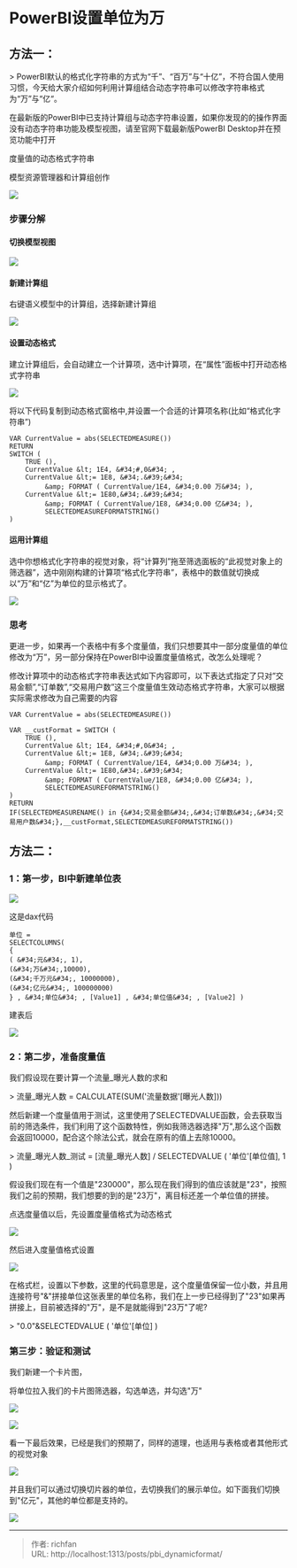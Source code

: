 # PowerBI设置单位为万


## 方法一：

&gt; PowerBI默认的格式化字符串的方式为“千”、“百万”与“十亿”，不符合国人使用习惯，今天给大家介绍如何利用计算组结合动态字符串可以修改字符串格式为“万”与“亿“。

在最新版的PowerBI中已支持计算组与动态字符串设置，如果你发现的的操作界面没有动态字符串功能及模型视图，请至官网下载最新版PowerBI Desktop并在预览功能中打开

度量值的动态格式字符串

模型资源管理器和计算组创作

![](https://jsd.cdn.zzko.cn/gh/richbridge/picx-images-hosting@master/powerbi/PBI_dynamicformat/1-1.avif#center)

### 步骤分解

#### 切换模型视图

![](https://jsd.cdn.zzko.cn/gh/richbridge/picx-images-hosting@master/powerbi/PBI_dynamicformat/1-2.avif#center)

#### 新建计算组

右键语义模型中的计算组，选择新建计算组

![](https://jsd.cdn.zzko.cn/gh/richbridge/picx-images-hosting@master/powerbi/PBI_dynamicformat/1-3.avif#center)

#### 设置动态格式

建立计算组后，会自动建立一个计算项，选中计算项，在“属性”面板中打开动态格式字符串

![](https://jsd.cdn.zzko.cn/gh/richbridge/picx-images-hosting@master/powerbi/PBI_dynamicformat/1-4.avif#center)

将以下代码复制到动态格式窗格中,并设置一个合适的计算项名称(比如“格式化字符串”)

```dax
VAR CurrentValue = abs(SELECTEDMEASURE())
RETURN
SWITCH (
    TRUE (),
    CurrentValue &lt; 1E4, &#34;#,0&#34; ,
    CurrentValue &lt;= 1E8, &#34;.&#39;&#34; 
         &amp; FORMAT ( CurrentValue/1E4, &#34;0.00 万&#34; ),
    CurrentValue &lt;= 1E80,&#34;.&#39;&#34; 
         &amp; FORMAT ( CurrentValue/1E8, &#34;0.00 亿&#34; ),
         SELECTEDMEASUREFORMATSTRING()
)
```

#### 运用计算组

选中你想格式化字符串的视觉对象，将“计算列”拖至筛选面板的“此视觉对象上的筛选器”，选中刚刚构建的计算项“格式化字符串”，表格中的数值就切换成以“万”和“亿”为单位的显示格式了。

![](https://jsd.cdn.zzko.cn/gh/richbridge/picx-images-hosting@master/powerbi/PBI_dynamicformat/1-5.avif#center)

### 思考

更进一步，如果再一个表格中有多个度量值，我们只想要其中一部分度量值的单位修改为“万”，另一部分保持在PowerBI中设置度量值格式，改怎么处理呢？

修改计算项中的动态格式字符串表达式如下内容即可，以下表达式指定了只对”交易金额”,“订单数”,“交易用户数”这三个度量值生效动态格式字符串，大家可以根据实际需求修改为自己需要的内容

```dax
VAR CurrentValue = abs(SELECTEDMEASURE())

VAR __custFormat = SWITCH (
    TRUE (),
    CurrentValue &lt; 1E4, &#34;#,0&#34; ,
    CurrentValue &lt;= 1E8, &#34;.&#39;&#34; 
         &amp; FORMAT ( CurrentValue/1E4, &#34;0.00 万&#34; ),
    CurrentValue &lt;= 1E80,&#34;.&#39;&#34; 
         &amp; FORMAT ( CurrentValue/1E8, &#34;0.00 亿&#34; ),
         SELECTEDMEASUREFORMATSTRING()
)
RETURN
IF(SELECTEDMEASURENAME() in {&#34;交易金额&#34;,&#34;订单数&#34;,&#34;交易用户数&#34;},__custFormat,SELECTEDMEASUREFORMATSTRING())
```

## 方法二：

### 1：第一步，BI中新建单位表

![](https://jsd.cdn.zzko.cn/gh/richbridge/picx-images-hosting@master/powerbi/PBI_dynamicformat/2-1.avif#center)

这是dax代码

```dax
单位 =
SELECTCOLUMNS(
{
( &#34;元&#34;, 1),
(&#34;万&#34;,10000),
(&#34;千万元&#34;, 10000000),
(&#34;亿元&#34;, 100000000)
} , &#34;单位&#34; , [Value1] , &#34;单位值&#34; , [Value2] )
```

建表后

![](https://jsd.cdn.zzko.cn/gh/richbridge/picx-images-hosting@master/powerbi/PBI_dynamicformat/2-2.avif#center)

###  2：第二步，准备度量值

我们假设现在要计算一个流量_曝光人数的求和

&gt; 流量_曝光人数 = CALCULATE(SUM(&#39;流量数据&#39;[曝光人数]))

然后新建一个度量值用于测试，这里使用了SELECTEDVALUE函数，会去获取当前的筛选条件，我们利用了这个函数特性，例如我筛选器选择&#34;万&#34;,那么这个函数会返回10000，配合这个除法公式，就会在原有的值上去除10000。

&gt; 流量_曝光人数_测试 = [流量_曝光人数] / SELECTEDVALUE ( &#39;单位&#39;[单位值], 1 )

假设我们现在有一个值是&#34;230000&#34;，那么现在我们得到的值应该就是&#34;23&#34;，按照我们之前的预期，我们想要的到的是&#34;23万&#34;，离目标还差一个单位值的拼接。

点选度量值以后，先设置度量值格式为动态格式

![](https://jsd.cdn.zzko.cn/gh/richbridge/picx-images-hosting@master/powerbi/PBI_dynamicformat/2-3.avif#center)

然后进入度量值格式设置

![](https://jsd.cdn.zzko.cn/gh/richbridge/picx-images-hosting@master/powerbi/PBI_dynamicformat/2-4.avif#center)

在格式栏，设置以下参数，这里的代码意思是，这个度量值保留一位小数，并且用连接符号&#34;&amp;&#34;拼接单位这张表里的单位名称，我们在上一步已经得到了&#34;23&#34;如果再拼接上，目前被选择的&#34;万&#34;，是不是就能得到&#34;23万&#34;了呢?

&gt; &#34;0.0&#34;&amp;SELECTEDVALUE ( &#39;单位&#39;[单位] )

### 第三步：验证和测试

我们新建一个卡片图，

将单位拉入我们的卡片图筛选器，勾选单选，并勾选&#34;万&#34;

![](https://jsd.cdn.zzko.cn/gh/richbridge/picx-images-hosting@master/powerbi/PBI_dynamicformat/2-5.avif#center)

![](https://jsd.cdn.zzko.cn/gh/richbridge/picx-images-hosting@master/powerbi/PBI_dynamicformat/2-6.avif#center)

看一下最后效果，已经是我们的预期了，同样的道理，也适用与表格或者其他形式的视觉对象

![](https://jsd.cdn.zzko.cn/gh/richbridge/picx-images-hosting@master/powerbi/PBI_dynamicformat/2-7.avif#center)

并且我们可以通过切换切片器的单位，去切换我们的展示单位。如下面我们切换到&#34;亿元&#34;，其他的单位都是支持的。

![](https://jsd.cdn.zzko.cn/gh/richbridge/picx-images-hosting@master/powerbi/PBI_dynamicformat/2-8.avif#center)

---

> 作者: richfan  
> URL: http://localhost:1313/posts/pbi_dynamicformat/  


